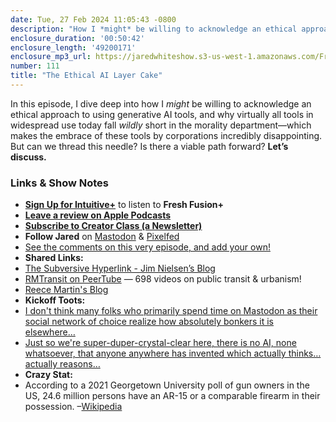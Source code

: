 ```yaml
---
date: Tue, 27 Feb 2024 11:05:43 -0800
description: "How I *might* be willing to acknowledge an ethical approach to using generative AI tools, and why virtually all tools in widespread use today fall *wildly* short in the morality department—which makes the embrace of these tools by corporations incredibly disappointing. But can we thread this needle? Is there a viable path forward? Let’s discuss."
enclosure_duration: '00:50:42'
enclosure_length: '49200171'
enclosure_mp3_url: https://jaredwhiteshow.s3-us-west-1.amazonaws.com/FreshFusion_Episode_111%20-%20The%20Ethical%20AI%20Layer%20Cake.mp3
number: 111
title: "The Ethical AI Layer Cake"
---
```


In this episode, I dive deep into how I *might* be willing to acknowledge an ethical approach to using generative AI tools, and why virtually all tools in widespread use today fall *wildly* short in the morality department—which makes the embrace of these tools by corporations incredibly disappointing. But can we thread this needle? Is there a viable path forward? **Let’s discuss.**

### Links & Show Notes

* **[Sign Up for Intuitive+](https://plus.intuitivefuture.com)** to listen to **Fresh Fusion+**
* **[Leave a review on Apple Podcasts](https://podcasts.apple.com/us/podcast/fresh-fusion/id1387528457)**
* **[Subscribe to Creator Class (a Newsletter)](https://jaredwhite.com/creator-class)**
* **Follow Jared** on [Mastodon](https://indieweb.social/@jaredwhite) & [Pixelfed](https://pixelfed.social/essentiallife)
* [See the comments on this very episode, and add your own!](https://jaredwhite.com/podcast/111)
* **Shared Links:**
* [The Subversive Hyperlink - Jim Nielsen’s Blog](https://blog.jim-nielsen.com/2024/the-subversive-hyperlink/)
* [RMTransit on PeerTube](https://video.canadiancivil.com/a/reece/video-channels) — 698 videos on public transit & urbanism!
* [Reece Martin's Blog](https://reecemartin.ca/)
* **Kickoff Toots:**
* [I don't think many folks who primarily spend time on Mastodon as their social network of choice realize how absolutely bonkers it is elsewhere…](https://indieweb.social/@jaredwhite/111994479222702892)
* [Just so we're super-duper-crystal-clear here, there is no AI, none whatsoever, that anyone anywhere has invented which actually thinks…actually reasons…](https://indieweb.social/@jaredwhite/111994492915894729)
* **Crazy Stat:**
* According to a 2021 Georgetown University poll of gun owners in the US, 24.6 million persons have an AR-15 or a comparable firearm in their possession. –[Wikipedia](https://en.wikipedia.org/wiki/AR-15%E2%80%93style_rifle)